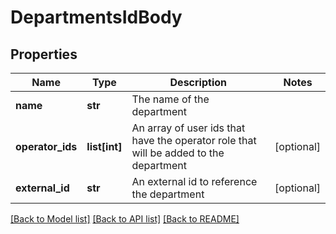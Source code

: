 # DepartmentsIdBody

## Properties
Name | Type | Description | Notes
------------ | ------------- | ------------- | -------------
**name** | **str** | The name of the department | 
**operator_ids** | **list[int]** | An array of user ids that have the operator role that will be added to the department | [optional] 
**external_id** | **str** | An external id to reference the department | [optional] 

[[Back to Model list]](../README.md#documentation-for-models) [[Back to API list]](../README.md#documentation-for-api-endpoints) [[Back to README]](../README.md)

